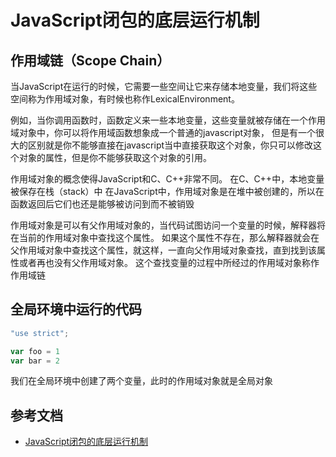 # JavaScript闭包的底层运行机制
## 作用域链（Scope Chain）
当JavaScript在运行的时候，它需要一些空间让它来存储本地变量，我们将这些空间称为作用域对象，有时候也称作LexicalEnvironment。

例如，当你调用函数时，函数定义来一些本地变量，这些变量就被存储在一个作用域对象中，你可以将作用域函数想象成一个普通的javascript对象，
但是有一个很大的区别就是你不能够直接在javascript当中直接获取这个对象，你只可以修改这个对象的属性，但是你不能够获取这个对象的引用。

作用域对象的概念使得JavaScript和C、C++非常不同。
在C、C++中，本地变量被保存在栈（stack）中
在JavaScript中，作用域对象是在堆中被创建的，所以在函数返回后它们也还是能够被访问到而不被销毁

作用域对象是可以有父作用域对象的，当代码试图访问一个变量的时候，解释器将在当前的作用域对象中查找这个属性。
如果这个属性不存在，那么解释器就会在父作用域对象中查找这个属性，就这样，一直向父作用域对象查找，直到找到该属性或者再也没有父作用域对象。
这个查找变量的过程中所经过的作用域对象称作作用域链


## 全局环境中运行的代码
```javascript
"use strict";

var foo = 1
var bar = 2
```

我们在全局环境中创建了两个变量，此时的作用域对象就是全局对象


## 参考文档

* [JavaScript闭包的底层运行机制](http://blog.leapoahead.com/2015/09/15/js-closure/)

